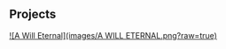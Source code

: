 ## Projects

<a href="https://wuzimiko.github.io/subsoverlay/awilleternal/en"> ![A Will Eternal](images/A WILL ETERNAL.png?raw=true) </a>
